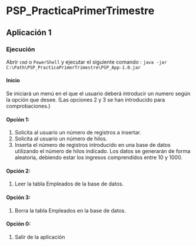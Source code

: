 # PSP_PracticaPrimerTrimestre

## Aplicación 1

### Ejecución
Abrir `cmd` o `PowerShell` y ejecutar el siguiente comando : `java -jar C:\Path\PSP_PracticaPrimerTrimestre\PSP_App-1.0.jar`

#### Inicio
Se iniciará un menú en el que el usuario deberá introducir un numero según la opción que desee.
(Las opciones 2 y 3 se han introducido para comprobaciones.)

#### Opción 1:
1. Solicita al usuario un número de registros a insertar.
2. Solicita al usuario un número de hilos.
3. Inserta el número de registros introducido en una base de datos utilizando el número de hilos indicado. Los datos se generarán de forma aleatoria, debiendo estar los ingresos comprendidos entre 10 y 1000. 

#### Opción 2:
1. Leer la tabla Empleados de la base de datos.

#### Opción 3:
1. Borra la tabla Empleados en la base de datos.

#### Opción 0:
1. Salir de la aplicación
